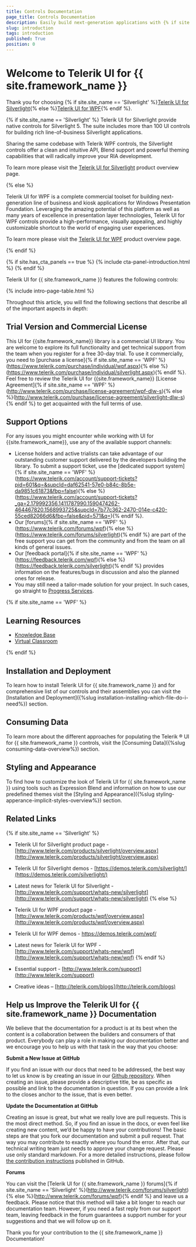 ```yaml
---
title: Controls Documentation
page_title: Controls Documentation
description: Easily build next-generation applications with {% if site.site_name == 'Silverlight' %}100+ Silverlight{% else %}140+ WPF{% endif %} controls from Telerik. Check the Telerik UI for {{ site.framework_name }} documentation for guidance and examples. 
slug: introduction
tags: introduction
published: True
position: 0
---
```


# Welcome to Telerik UI for {{ site.framework_name }}

<!--{% if site.site_name == 'Silverlight' %}
<img src="images/UI_for_SL_logo.png" style="min-width:334px;width: 30%;" alt="Telerik UI for Silverlight logo" />
{% else %}
<img src="images/UI_for_WPF_logo.png" style="min-width:287px;width: 30%;" alt="Telerik UI for WPF logo" />
{% endif %}-->

Thank you for choosing {% if site.site_name == 'Silverlight' %}[Telerik UI for Silverlight](https://www.telerik.com/products/silverlight/overview.aspx){% else %}[Telerik UI for WPF](https://www.telerik.com/products/wpf/overview.aspx){% endif %}.

{% if site.site_name == 'Silverlight' %}
Telerik UI for Silverlight provide native controls for Silverlight 5. The suite includes more than 100 UI controls for building rich line-of-business Silverlight applications.

Sharing the same codebase with Telerik WPF controls, the Silverlight controls offer a clean and intuitive API, Blend support and powerful theming capabilities that will radically improve your RIA development. 

To learn more please visit the [Telerik UI for Silverlight](https://www.telerik.com/products/silverlight/overview.aspx) product overview page.

{% else %}

Telerik UI for WPF is a complete commercial toolset for building next-generation line of business and kiosk applications for Windows Presentation Foundation. Leveraging the amazing potential of this platform as well as many years of excellence in presentation layer technologies, Telerik UI for WPF controls provide a high-performance, visually appealing, and highly customizable shortcut to the world of engaging user experiences.  

To learn more please visit the [Telerik UI for WPF](https://www.telerik.com/products/wpf/overview.aspx) product overview page.

{% endif %}

{% if site.has_cta_panels == true %}
{% include cta-panel-introduction.html %}
{% endif %}

Telerik UI for {{ site.framework_name }} features the following controls:

{% include intro-page-table.html  %}

Throughout this article, you will find the following sections that describe all of the important aspects in depth:

## Trial Version and Commercial License

This UI for {{site.framework_name}} library is a commercial UI library. You are welcome to explore its full functionality and get technical support from the team when you register for a free 30-day trial. To use it commercially, you need to [purchase a license]{% if site.site_name == 'WPF' %}(https://www.telerik.com/purchase/individual/wpf.aspx){% else %}(https://www.telerik.com/purchase/individual/silverlight.aspx){% endif %}. Feel free to review the Telerik UI for {{site.framework_name}} [License Agreement]{% if site.site_name == 'WPF' %}(http://www.telerik.com/purchase/license-agreement/wpf-dlw-s){% else %}(http://www.telerik.com/purchase/license-agreement/silverlight-dlw-s){% endif %} to get acquainted with the full terms of use.	

## Support Options

For any issues you might encounter while working with UI for {{site.framework_name}}, use any of the available support channels:

* License holders and active trialists can take advantage of our outstanding customer support delivered by the developers building the library. To submit a support ticket, use the [dedicated support system]{% if site.site_name == 'WPF' %}(https://www.telerik.com/account/support-tickets?pid=601&q=&supcId=daf62541-57e0-b84c-8b5e-da9851c61873&fbp=false){% else %}(https://www.telerik.com/account/support-tickets?_ga=2.179992356.1411787990.1590474262-464467820.1568993725&supcId=7b77c362-2470-014e-c420-55ced82066d6&fbp=false&pid=571&q=){% endif %}.
* Our [forums]{% if site.site_name == 'WPF' %}(https://www.telerik.com/forums/wpf){% else %}(https://www.telerik.com/forums/silverlight){% endif %} are part of the free support you can get from the community and from the team on all kinds of general issues.
* Our [feedback portal]{% if site.site_name == 'WPF' %}(https://feedback.telerik.com/wpf){% else %}(https://feedback.telerik.com/silverlight){% endif %} provides information on the features/bugs in discussion and also the planned ones for release.
* You may still need a tailor-made solution for your project. In such cases, go straight to [Progress Services](https://www.progress.com/services).

{% if site.site_name == 'WPF' %}
## Learning Resources

* [Knowledge Base](https://docs.telerik.com/devtools/wpf/knowledge-base)
* [Virtual Classroom](https://www.telerik.com/account/support/virtual-classroom)

{% endif %}

## Installation and Deployment

To learn how to install Telerik UI for {{ site.framework_name }} and for comprehensive list of our controls and their assemblies you can visit the [Installation and Deployment]({%slug installation-installing-which-file-do-i-need%}) section.

## Consuming Data

To learn more about the different approaches for populating the Telerik &reg; UI for {{ site.framework_name }} controls, visit the [Consuming Data]({%slug consuming-data-overview%}) section.

## Styling and Appearance

To find how to customize the look of Telerik UI for {{ site.framework_name }} using tools such as Expression Blend and information on how to use our predefined themes visit the [Styling and Appearance]({%slug styling-apperance-implicit-styles-overview%}) section.

## Related Links
{% if site.site_name == 'Silverlight' %}
* Telerik UI for Silverlight product page - [http://www.telerik.com/products/silverlight/overview.aspx](http://www.telerik.com/products/silverlight/overview.aspx)

* Telerik UI for Silverlight demos - [https://demos.telerik.com/silverlight/](https://demos.telerik.com/silverlight/)

* Latest news for Telerik UI for Silverlight - [http://www.telerik.com/support/whats-new/silverlight](http://www.telerik.com/support/whats-new/silverlight)
{% else %}
* Telerik UI for WPF product page - [http://www.telerik.com/products/wpf/overview.aspx](http://www.telerik.com/products/wpf/overview.aspx)

* Telerik UI for WPF demos - [ https://demos.telerik.com/wpf/ ]( https://demos.telerik.com/wpf/ )

* Latest news for Telerik UI for WPF - [http://www.telerik.com/support/whats-new/wpf](http://www.telerik.com/support/whats-new/wpf)
{% endif %}

* Essential support - [http://www.telerik.com/support](http://www.telerik.com/support)

* Creative ideas – [http://telerik.com/blogs](http://telerik.com/blogs)

## Help us Improve the Telerik UI for {{ site.framework_name }} Documentation

We believe that the documentation for a product is at its best when the content is a collaboration between the builders and consumers of that product. Everybody can play a role in making our documentation better and we encourage you to help us with that task in the way that you choose:

__Submit a New Issue at GitHub__

If you find an issue with our docs that need to be addressed, the best way to let us know is by creating an issue in our [Github repository](https://github.com/telerik/xaml-docs/issues?q=is%3Aopen). When creating an issue, please provide a descriptive title, be as specific as possible and link to the documentation in question. If you can provide a link to the closes anchor to the issue, that is even better.

__Update the Documentation at GitHub__

Creating an issue is great, but what we really love are pull requests. This is the most direct method.  So, if you find an issue in the docs, or even feel like creating new content, we’d be happy to have your contributions! The basic steps are that you fork our documentation and submit a pull request. That way you may contribute to exactly where you found the error.  After that, our technical writing team just needs to approve your change request. Please use only standard markdown. For a more detailed instructions, please follow [the contribution instructions](https://github.com/telerik/xaml-docs/blob/master/README.md) published in GitHub.

__Forums__

You can visit the [Telerik UI for {{ site.framework_name }} forums]{% if site.site_name == 'Silverlight' %}(http://www.telerik.com/forums/silverlight){% else %}(http://www.telerik.com/forums/wpf){% endif %} and leave us a feedback.  Please notice that this method will take a bit longer to reach our documentation team. However, if you need a fast reply from our support team, leaving feedback in the forum guarantees a support number for your suggestions and that we will follow up on it.

Thank you for your contribution to the {{ site.framework_name }} Documentation!
